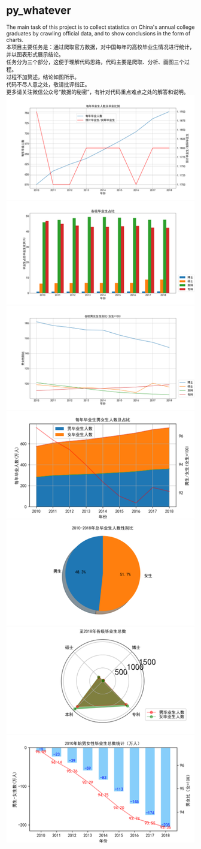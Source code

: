# py_whatever
The main task of this project is to collect statistics on China's annual college graduates by crawling official data, and to show conclusions in the form of charts.  
本项目主要任务是：通过爬取官方数据，对中国每年的高校毕业生情况进行统计，并以图表形式展示结论。  
任务分为三个部分，这便于理解代码思路，代码主要是爬取、分析、画图三个过程。  
过程不加赘述，结论如图所示。  
代码不尽人意之处，敬请批评指正。  
更多请关注微信公众号“数据的秘密”，有针对代码重点难点之处的解答和说明。  
![image](https://github.com/nature1949/py_whatever/blob/master/result_picture/每年毕业生人数统计.png)  
![image](https://github.com/nature1949/py_whatever/blob/master/result_picture/各学历毕业生占比.png)  
![image](https://github.com/nature1949/py_whatever/blob/master/result_picture/在校学生性别比.png)  
![image](https://github.com/nature1949/py_whatever/blob/master/result_picture/每年毕业男女人数及占比.png)  
![image](https://github.com/nature1949/py_whatever/blob/master/result_picture/2010-2018毕业生性别比.png)  
![image](https://github.com/nature1949/py_whatever/blob/master/result_picture/至2018年不同学历毕业生对比.png)  
![image](https://github.com/nature1949/py_whatever/blob/master/result_picture/2010年以来男女毕业生统计.png)  
